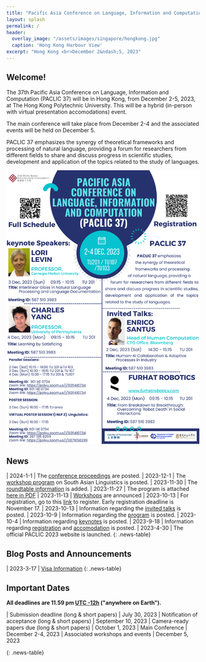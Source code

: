 ```yaml
---
title: "Pacific Asia Conference on Language, Information and Computation (PACLIC 37)"
layout: splash
permalink: /
header:
  overlay_image: "/assets/images/singapore/hongkong.jpg"
  caption: 'Hong Kong Harbour View'
excerpt: "Hong Kong <br>December 2&ndash;5, 2023"
---
```



## Welcome!
The 37th Pacific Asia Conference on Language, Information and Computation (PACLIC 37) will be in Hong Kong, from December 2-5, 2023, at The Hong Kong Polytechnic University. This will be a hybrid (in-person with virtual presentation accomodations) event.

The main conference will take place from December 2-4 and the associated events will be held on December 5.

PACLIC 37 emphasizes the synergy of theoretical frameworks and processing of natural language, providing a forum for researchers from different fields to share and discuss progress in scientific studies, development and application of the topics related to the study of languages.

![Schedule](/assets/images/Conference_Poster/Conference_Poster-1.png)


## News
<style>
.news-table { font-size: .9em; table-layout: fixed; }
.news-table tr td:nth-child(1) { font-weight: bold; width: 10em; }
</style>
| 2024-1-1 | The [conference proceedings](/program/accepted) are posted.
| 2023-12-1 | The [workshop program](/blog/workshop) on South Asian Linguistics is posted.
| 2023-11-30 | The [roundtable information](/blog/roundtable) is added.
| 2023-11-27 | The program is attached [here in PDF](/downloads/PACLIC.pdf)
| 2023-11-13 | [Workshops](/workshops) are announced
| 2023-10-13 | For registration, go to this [link](https://www.polyu.edu.hk/pfs2/index.php/646412) to register. Early registration deadline is November 17.
| 2023-10-13 | Information regarding the [invited talks](/program/talks) is posted.
| 2023-10-9 | Information regarding the [program](/program) is posted.
| 2023-10-4 | Information regarding [keynotes](/program/keynotes) is posted.
| 2023-9-18 | Information regarding [registration](/registration) and [accomodation](/venue) is posted.
| 2023-4-30 | The official PACLIC 2023 website is launched.
{: .news-table}

## Blog Posts and Announcements

<style>
.news-table { font-size: .9em; table-layout: fixed;}
.news-table tr td:nth-child(1) { font-weight: bold; width: 10em; }
</style>
| 2023-3-17 | [Visa Information](/blog/hk-visa)
{: .news-table}

<!-- [Older BLOG POSTS](/blog/){: .btn .btn--info}
{: .text-center} -->


## Important Dates
<b>All deadlines are 11.59 pm <a target="_blank" href="https://www.timeanddate.com/time/zone/timezone/utc-12">UTC -12h</a> ("anywhere on Earth").</b>

<style>
.news-table { font-size: .9em; table-layout: fixed;}
.news-table tr td:nth-child(1) { font-weight: bold; width: 10em; }
</style>
| Submission deadline (long & short papers) | July 30, 2023
| Notification of acceptance (long & short papers) | September 10, 2023
| Camera-ready papers due (long & short papers) | October 1, 2023
| Main Conference | December 2-4, 2023
| Associated workshops and events | December 5, 2023

{: .news-table}


